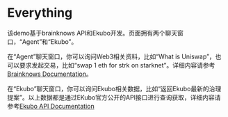 # Everything
该demo基于brainknows API和Ekubo开发。页面拥有两个聊天窗口，“Agent”和“Ekubo”。

在“Agent”聊天窗口，你可以询问Web3相关资料，比如“What is Uniswap”，也可以要求发起交易，比如“swap 1 eth for strk on starknet”。详细内容请参考[Brainknows Documentation](https://docs.brianknows.org/)。

在“Ekubo”聊天窗口，你可以询问Ekubo相关数据，比如“返回Ekubo最新的治理提案”。以上数据都是通过EKubo官方公开的API接口进行查询获取，详细内容请参考[Ekubo API Documentation](https://docs.ekubo.org/integration-guides/reference/ekubo-api)
